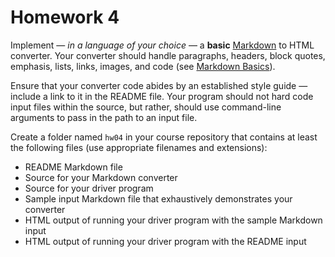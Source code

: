 # Homework 4

Implement &#8212; _in a language of your choice_ &#8212; a **basic** [Markdown](http://daringfireball.net/projects/markdown/) to HTML converter. Your converter should handle paragraphs, headers, block quotes, emphasis, lists, links, images, and code (see [Markdown Basics](http://daringfireball.net/projects/markdown/basics)). 

Ensure that your converter code abides by an established style guide &#8212; include a link to it in the README file. Your program should not hard code input files within the source, but rather, should use command-line arguments to pass in the path to an input file.

Create a folder named `hw04` in your course repository that contains at least the following files (use appropriate filenames and extensions):

* README Markdown file
* Source for your Markdown converter
* Source for your driver program
* Sample input Markdown file that exhaustively demonstrates your converter
* HTML output of running your driver program with the sample Markdown input
* HTML output of running your driver program with the README input